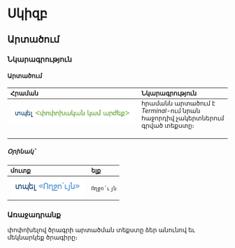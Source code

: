 # Սկիզբ
## Արտածում
### Նկարագրություն
#### **Արտածում**

| Հրաման | Նկարագրություն |
|:-------------------------------|:----------------------------------------------------------------------------|
| ![արտածում](../../images/output-description.png) <br>                                                                            | հրամանն արտածում է *Terminal*-ում նրան հաջորդիվ չակերտներում գրված տեքստը։<br>                                                         |

##### **Օրինակ՝**

| մուտք | ելք |
|:-------------------|:-----------|
| ![արտածման օրինակ](../../images/output-example.png) | `Ողջո՛ւյն` |

### Առաջադրանք
փոփոխելով ծրագրի արտածման տեքստը ձեր անունով եւ մեկնարկեք ծրագիրը։